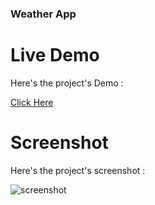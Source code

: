### Weather App

# Live Demo
Here's the project's Demo :

[Click Here](https://the-weatherforecast-app.netlify.app/)

# Screenshot
Here's the project's screenshot :

![screenshot](https://i.ibb.co/nj4kNBd/Screenshot-2024-02-29-235525.png)


